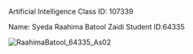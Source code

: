 Artificial Intelligence   Class ID: 107339

Name: Syeda Raahima Batool Zaidi    Student ID:64335


![RaahimaBatool_64335_As02](https://user-images.githubusercontent.com/61589430/125364555-24f69b00-e38c-11eb-92a3-7c10dff68cd6.JPG)

